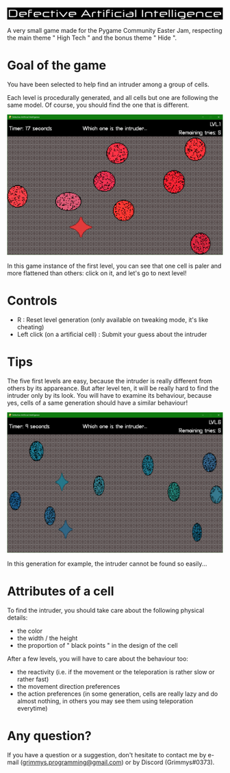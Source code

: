 ![Defective Artificial Intelligence](https://github.com/Grimmys/defectiveArtificialIntelligence/blob/main/screenshots/game_title.png)

A very small game made for the Pygame Community Easter Jam, respecting the main theme " High Tech " and the bonus theme " Hide ".

# Goal of the game

You have been selected to help find an intruder among a group of cells.

Each level is procedurally generated, and all cells but one are following the same model.
Of course, you should find the one that is different.

![An example of a game instance](https://github.com/Grimmys/defectiveArtificialIntelligence/blob/main/screenshots/game_in_progress.png)

In this game instance of the first level, you can see that one cell is paler and more flattened than others: click on it, and let's go to next level!

# Controls
* R : Reset level generation (only available on tweaking mode, it's like cheating)
* Left click (on a artificial cell) : Submit your guess about the intruder

 # Tips
 
 The five first levels are easy, because the intruder is really different from others by its appareance.
 But after level ten, it will be really hard to find the intruder only by its look. You will have to examine its behaviour, because yes, cells of a same generation should have a similar behaviour!
 
 ![An harder game instance](https://github.com/Grimmys/defectiveArtificialIntelligence/blob/main/screenshots/harder_generation.png)
 
 In this generation for example, the intruder cannot be found so easily...
 
 # Attributes of a cell
 
 To find the intruder, you should take care about the following physical details:
 
 * the color
 * the width / the height
 * the proportion of " black points " in the design of the cell
 
 After a few levels, you will have to care about the behaviour too:
 
 * the reactivity (i.e. if the movement or the teleporation is rather slow or rather fast)
 * the movement direction preferences
 * the action preferences (in some generation, cells are really lazy and do almost nothing, in others you may see them using teleporation everytime)

# Any question?

If you have a question or a suggestion, don't hesitate to contact me by e-mail (grimmys.programming@gmail.com) or by Discord (Grimmys#0373).
